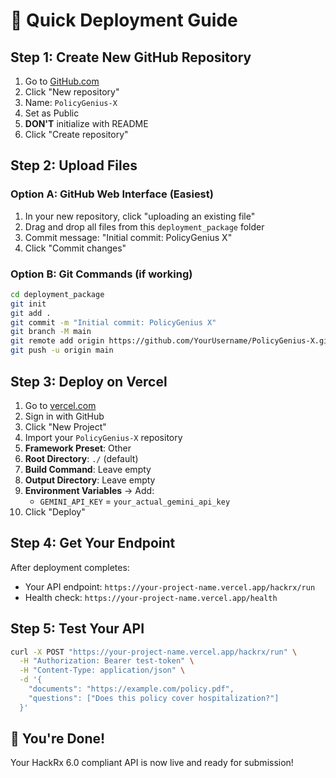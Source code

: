 # 🚀 Quick Deployment Guide

## Step 1: Create New GitHub Repository

1. Go to [GitHub.com](https://github.com)
2. Click "New repository"
3. Name: `PolicyGenius-X`
4. Set as Public
5. **DON'T** initialize with README
6. Click "Create repository"

## Step 2: Upload Files

### Option A: GitHub Web Interface (Easiest)
1. In your new repository, click "uploading an existing file"
2. Drag and drop all files from this `deployment_package` folder
3. Commit message: "Initial commit: PolicyGenius X"
4. Click "Commit changes"

### Option B: Git Commands (if working)
```bash
cd deployment_package
git init
git add .
git commit -m "Initial commit: PolicyGenius X"
git branch -M main
git remote add origin https://github.com/YourUsername/PolicyGenius-X.git
git push -u origin main
```

## Step 3: Deploy on Vercel

1. Go to [vercel.com](https://vercel.com)
2. Sign in with GitHub
3. Click "New Project"
4. Import your `PolicyGenius-X` repository
5. **Framework Preset**: Other
6. **Root Directory**: `./` (default)
7. **Build Command**: Leave empty
8. **Output Directory**: Leave empty
9. **Environment Variables** → Add:
   - `GEMINI_API_KEY` = `your_actual_gemini_api_key`
10. Click "Deploy"

## Step 4: Get Your Endpoint

After deployment completes:
- Your API endpoint: `https://your-project-name.vercel.app/hackrx/run`
- Health check: `https://your-project-name.vercel.app/health`

## Step 5: Test Your API

```bash
curl -X POST "https://your-project-name.vercel.app/hackrx/run" \
  -H "Authorization: Bearer test-token" \
  -H "Content-Type: application/json" \
  -d '{
    "documents": "https://example.com/policy.pdf",
    "questions": ["Does this policy cover hospitalization?"]
  }'
```

## 🎉 You're Done!

Your HackRx 6.0 compliant API is now live and ready for submission!
